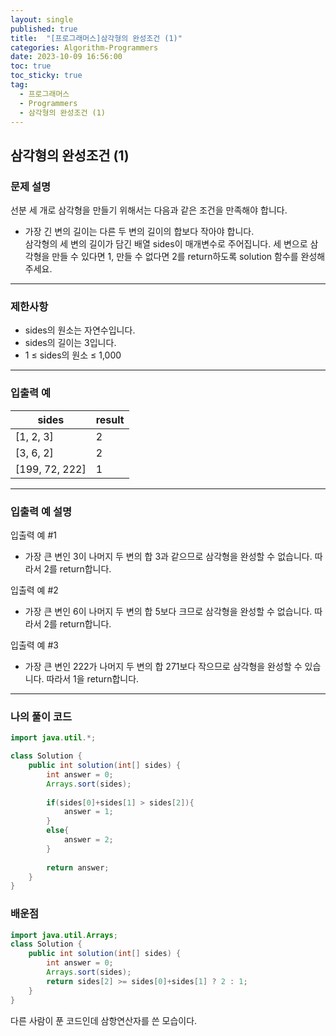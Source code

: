 ```yaml
---
layout: single
published: true
title:  "[프로그래머스]삼각형의 완성조건 (1)"
categories: Algorithm-Programmers
date: 2023-10-09 16:56:00
toc: true
toc_sticky: true
tag:   
  - 프로그래머스
  - Programmers
  - 삼각형의 완성조건 (1)
---
```


## 삼각형의 완성조건 (1)

### 문제 설명

선분 세 개로 삼각형을 만들기 위해서는 다음과 같은 조건을 만족해야 합니다.  

* 가장 긴 변의 길이는 다른 두 변의 길이의 합보다 작아야 합니다.  
삼각형의 세 변의 길이가 담긴 배열 sides이 매개변수로 주어집니다. 세 변으로 삼각형을 만들 수 있다면 1, 만들 수 없다면 2를 return하도록 solution 함수를 완성해주세요.

----------------

### 제한사항

* sides의 원소는 자연수입니다.
* sides의 길이는 3입니다.
* 1 ≤ sides의 원소 ≤ 1,000


----------------

### 입출력 예

|sides	|result|
|---|---|
|[1, 2, 3]|	2|
|[3, 6, 2]|	2|
|[199, 72, 222]|	1|

----------------

### 입출력 예 설명

입출력 예 #1  

* 가장 큰 변인 3이 나머지 두 변의 합 3과 같으므로 삼각형을 완성할 수 없습니다. 따라서 2를 return합니다.
  

입출력 예 #2  

* 가장 큰 변인 6이 나머지 두 변의 합 5보다 크므로 삼각형을 완성할 수 없습니다. 따라서 2를 return합니다.
  

입출력 예 #3  

* 가장 큰 변인 222가 나머지 두 변의 합 271보다 작으므로 삼각형을 완성할 수 있습니다. 따라서 1을 return합니다.
  
  

----------------

### 나의 풀이 코드

```java
import java.util.*;

class Solution {
    public int solution(int[] sides) {
        int answer = 0;
        Arrays.sort(sides);
        
        if(sides[0]+sides[1] > sides[2]){
            answer = 1;
        }
        else{
            answer = 2;
        }
            
        return answer;
    }
}
```




### 배운점


```java
import java.util.Arrays;
class Solution {
    public int solution(int[] sides) {
        int answer = 0;
        Arrays.sort(sides);
        return sides[2] >= sides[0]+sides[1] ? 2 : 1;
    }
}
```

다른 사람이 푼 코드인데 삼항연산자를 쓴 모습이다. 